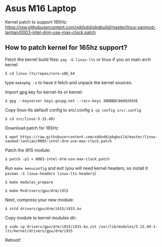 # Asus M16 Laptop

Kernel patch to support 165Hz:
https://raw.githubusercontent.com/xddxdd/pkgbuild/master/linux-xanmod-lantian/0003-intel-drm-use-max-clock.patch

## How to patch kernel for 165hz support?

Fetch the kernel build files:
`yay -G linux-lts` or linux if you on main arch kernel

`$ cd linux-lts/repos/core-x86_64`

type `makepkg -o` to have it fetch and unpack the kernel sources. 

Import gpg key for kernel-lts or kernel:

`$ gpg --keyserver keys.gnupg.net --recv-keys 38DBBDC86092693E`


Copy linux-lts default config to src/.config
`$ cp config src/.config `

`$ cd src/linux-5.15.49/ `
 
Download patch for 165Hz

`$ wget https://raw.githubusercontent.com/xddxdd/pkgbuild/master/linux-xanmod-lantian/0003-intel-drm-use-max-clock.patch`

Patch the i915 module:

`$ patch -p1 < 0003-intel-drm-use-max-clock.patch`

Run `make menuconfig` and exit  (you will need kernel headers, so install it `pacman -S linux-headers linux-lts-headers`)

`$ make modules_prepare `

`$ make M=drivers/gpu/drm/i915`

Next, compress your new module:

`$ zstd drivers/gpu/drm/i915/i915.ko`

Copy module to kernel modules dir:

`$ sudo cp drivers/gpu/drm/i915/i915.ko.zst /usr/lib/modules/5.15.49-1-lts/kernel/drivers/gpu/drm/i915`

Reboot!
